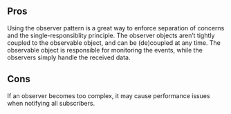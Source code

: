 ## Pros

Using the observer pattern is a great way to enforce separation of concerns and the single-responsiblity principle. The observer objects aren’t tightly coupled to the observable object, and can be (de)coupled at any time. The observable object is responsible for monitoring the events, while the observers simply handle the received data.

## Cons

If an observer becomes too complex, it may cause performance issues when notifying all subscribers.
